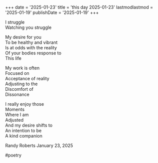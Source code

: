 +++ 
date = '2025-01-23' 
title = 'this day 2025-01-23'
lastmodlastmod = '2025-01-19'
publishDate = '2025-01-19'
+++

I struggle  
Watching you struggle   
  
My desire for you   
To be healthy and vibrant   
Is at odds with the reality   
Of your bodies response to   
This life  
  
My work is often  
Focused on  
Acceptance of reality  
Adjusting to the   
Discomfort of  
Dissonance   
  
I really enjoy those  
Moments  
Where I am    
Adjusted    
And my desire shifts to  
An intention to be   
A kind companion   
   
Randy Roberts January 23, 2025

#poetry

